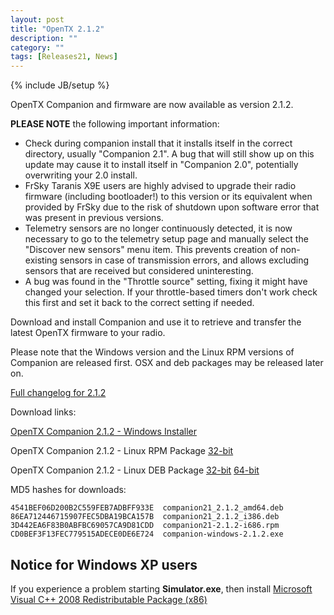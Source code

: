 ```yaml
---
layout: post
title: "OpenTX 2.1.2"
description: ""
category: ""
tags: [Releases21, News]
---
```

{% include JB/setup %}

OpenTX Companion and firmware are now available as version 2.1.2.

**PLEASE NOTE** the following important information:

- Check during companion install that it installs itself in the correct directory, usually "Companion 2.1". A bug that will still show up on this update may cause it to install itself in "Companion 2.0", potentially overwriting your 2.0 install.
- FrSky Taranis X9E users are highly advised to upgrade their radio firmware (including bootloader!) to this version or its equivalent when provided by FrSky due to the risk of shutdown upon software error that was present in previous versions.
- Telemetry sensors are no longer continuously detected, it is now necessary to go to the telemetry setup page and manually select the "Discover new sensors" menu item. This prevents creation of non-existing sensors in case of transmission errors, and allows excluding sensors that are received but considered uninteresting.
- A bug was found in the "Throttle source" setting, fixing it might have changed your selection. If your throttle-based timers don't work check this first and set it back to the correct setting if needed.

Download and install Companion and use it to retrieve and transfer the latest OpenTX firmware to your radio.

Please note that the Windows version and the Linux RPM versions of Companion are released first. OSX and deb packages may be released later on.

[Full changelog for 2.1.2](https://github.com/opentx/opentx/releases/tag/2.1.2)

Download links:

[OpenTX Companion 2.1.2 - Windows Installer](http://downloads-21.open-tx.org/companion/companion-windows-2.1.2.exe)

OpenTX Companion 2.1.2 - Linux RPM Package [32-bit](http://downloads-21.open-tx.org/companion/companion21-2.1.2-i686.rpm)

OpenTX Companion 2.1.2 - Linux DEB Package [32-bit](http://downloads-21.open-tx.org/companion/companion21_2.1.2_i386.deb) [64-bit](http://downloads-21.open-tx.org/companion/companion21_2.1.2_amd64.deb)

MD5 hashes for downloads:

```
4541BEF06D200B2C559FEB7ADBFF933E  companion21_2.1.2_amd64.deb
86EA712446715907FEC5DBA19BCA157B  companion21_2.1.2_i386.deb
3D442EA6F83B0ABFBC69057CA9D81CDD  companion21-2.1.2-i686.rpm
CD0BEF3F13FEC779515ADECE0DE6E724  companion-windows-2.1.2.exe
```

## Notice for Windows XP users
If you experience a problem starting **Simulator.exe**, then install [Microsoft Visual C++ 2008 Redistributable Package (x86)](http://www.microsoft.com/en-us/download/details.aspx?id=29)
